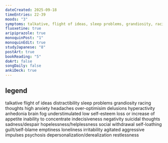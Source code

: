 ```yaml
---
dateCreated: 2025-09-18
timeEntries: 22-39
moods: "3"
symptoms: talkative, flight of ideas, sleep problems, grandiosity, racing thoughts, over-optimism, hyperactivity, irritability
fluoxetine: true
aripiprazole: true
monoquinPost: "1"
monoquinEdit: true
studyJapanese: "8"
postArt: true
bookReading: "5"
doArt: false
songDaily: false
ankiDeck: true
---
```

## legend
talkative
flight of ideas
distractibility
sleep problems
grandiosity
racing thoughts
high anxiety
headaches
over-optimisim
delusions
hyperactivity
anhedonia
brain fog
understimulated
low self-esteem
loss or increase of appetite
inability to concentrate
indecisiveness
negativity
suicidal thoughts
sadness/despair
hopelessness/helplessness
social withdrawal
self-loathing
guilt/self-blame
emptiness
loneliness
irritability
agitated
aggressive impulses
psychosis
depersonalization/derealization
restlessness
